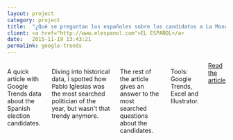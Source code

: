 ```yaml
---
layout: project
category: project
title:  "¿Qué se preguntan los españoles sobre los candidatos a La Moncloa?"
client: <a href="http://www.elespanol.com">EL ESPAÑOL</a>
date:   2015-11-19 13:43:21
permalink: google-trends
---
```


<div class="row">
    <div class="six columns">
        <p>A quick article with Google Trends data about the Spanish election candidates.</p>
        <p>Diving into historical data, I spotted how Pablo Iglesias was the most searched politician of the year, but wasn't that trendy anymore.</p>
        <p>The rest of the article gives an answer to the most searched questions about the candidates.</p>
        <p class="u-italic">Tools: Google Trends, Excel and Illustrator.</p>
        <a class="button btn-primary" href="http://www.elespanol.com/elecciones/elecciones-generales/20151119/80491983_0.html">Read the article</a>
    </div>
    <div class="six columns">
        <img class="img-responsive b-lazy"  src="data:image/gif;base64,R0lGODlhAQABAAAAACH5BAEKAAEALAAAAAABAAEAAAICTAEAOw==" data-src="/images/projects/google-trends_1.png" />
    </div>
</div>
<div class="row">
    <img class="img-responsive b-lazy articleImg"  src="data:image/gif;base64,R0lGODlhAQABAAAAACH5BAEKAAEALAAAAAABAAEAAAICTAEAOw==" data-src="/images/projects/google-trends_2.jpg" />
</div>

